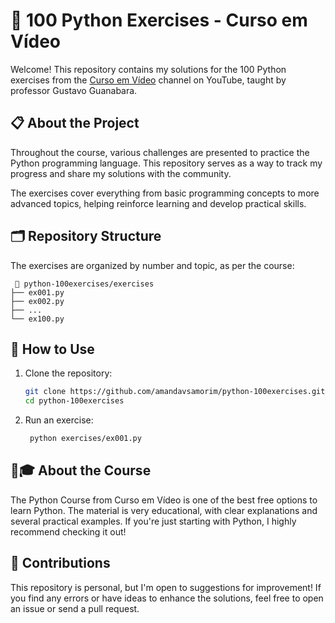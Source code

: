 # 🐍 100 Python Exercises - Curso em Vídeo

Welcome! This repository contains my solutions for the 100 Python exercises from the [Curso em Vídeo](https://www.youtube.com/c/CursoemV%C3%ADdeo) channel on YouTube, taught by professor Gustavo Guanabara. 

## 📋 About the Project 

Throughout the course, various challenges are presented to practice the Python programming language. This repository serves as a way to track my progress and share my solutions with the community.

The exercises cover everything from basic programming concepts to more advanced topics, helping reinforce learning and develop practical skills.

## 🗂 Repository Structure 

The exercises are organized by number and topic, as per the course:  
 
     📂 python-100exercises/exercises
    ├── ex001.py 
    ├── ex002.py
    ├── ...
    └── ex100.py

## 🚀 How to Use  

1. Clone the repository:
   ```bash
   git clone https://github.com/amandavsamorim/python-100exercises.git
   cd python-100exercises

3. Run an exercise:
   ```bash
    python exercises/ex001.py

## 👩🎓 About the Course

The Python Course from Curso em Vídeo is one of the best free options to learn Python. The material is very educational, with clear explanations and several practical examples.
If you're just starting with Python, I highly recommend checking it out!

## 🤝 Contributions
This repository is personal, but I'm open to suggestions for improvement! If you find any errors or have ideas to enhance the solutions, feel free to open an issue or send a pull request.

